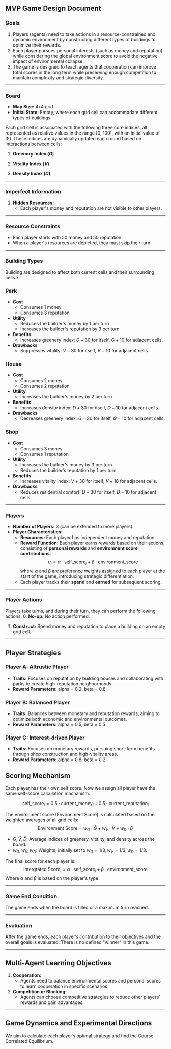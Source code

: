 ## **MVP Game Design Document**

### **Goals**
1. Players (agents) need to take actions in a resource-constrained and dynamic environment by constructing different types of buildings to optimize their rewards.
2. Each player pursues personal interests (such as money and reputation) while considering the global environment score to avoid the negative impact of environmental collapse.
3. The game is designed to teach agents that cooperation can improve total scores in the long term while preserving enough competition to maintain complexity and strategic diversity.

---

### **Board**
- **Map Size:** 4x4 grid.
- **Initial State:** Empty, where each grid cell can accommodate different types of buildings.

Each grid cell is associated with the following three core indices, all represented as relative values in the range [0, 100], with an initial value of 30. These indices are dynamically updated each round based on interactions between cells:

1. **Greenery Index ($G$)**

2. **Vitality Index ($V$)**

3. **Density Index ($D$)**

---

### **Imperfect Information**
1. **Hidden Resources:**
   - Each player's money and reputation are not visible to other players.

---

### **Resource Constraints**
- Each player starts with 50 money and 50 reputation.
- When a player's resources are depleted, they must skip their turn.

---

### **Building Types**

Building are designed to affect both current cells and their surrounding cells.x

### **Park**
- **Cost**
  - Consumes 1 money
  - Consumes 3 reputation
- **Utility**
  - Reduces the builder's money by 1 per turn
  - Increases the builder's reputation by 3 per turn
- **Benefits**
  - Increases greenery index: $G +30$ for itself, $G +10$ for adjacent cells.
- **Drawbacks**
  - Suppresses vitality: $V -30$ for itself, $V -10$ for adjacent cells.

### **House**
- **Cost**
  - Consumes 2 money
  - Consumes 2 reputation
- **Utility**
  - Increases the builder's money by 2 per turn
- **Benefits**
  - Increases density index: $D +30$ for itself, $D +10$ for adjacent cells.
- **Drawbacks**
  - Decreases greenery index: $G -30$ for itself, $G -10$ for adjacent cells.

### **Shop**
- **Cost**
  - Consumes 3 money
  - Consumes 1 reputation
- **Utility**
  - Increases the builder's money by 3 per turn
  - Reduces the builder's reputation by 1 per turn
- **Benefits**
  - Increases vitality index: $V +30$ for itself, $V +10$ for adjacent cells.
- **Drawbacks**
  - Reduces residential comfort: $D -30$ for itself, $D -10$ for adjacent cells.

---

### **Players**
- **Number of Players:** 3 (can be extended to more players).
- **Player Characteristics:**
  - **Resources:** Each player has independent money and reputation.
  - **Reward Function:** Each player earns rewards based on their actions, consisting of **personal rewards** and **environment score contributions**:
    $$
    u_i = \alpha \cdot \text{self\_score}_i + \beta \cdot \text{environment\_score}
    $$
    where $\alpha$ and $\beta$ are preference weights assigned to each player at the start of the game, introducing strategic differentiation.
  - Each player tracks their **spend** and **earned** for subsequent scoring.

---

### **Player Actions**
Players take turns, and during their turn, they can perform the following actions:
0. **No-op:** No action performed.
1. **Construct:** Spend money and reputation to place a building on an empty grid cell.

---

## **Player Strategies**

### **Player A: Altrustic Player**
- **Traits:** Focuses on reputation by building houses and collaborating with parks to create high-reputation neighborhoods.
- **Reward Parameters:** alpha = 0.2, beta = 0.8

### **Player B: Balanced Player**
- **Traits:** Balances between monetary and reputation rewards, aiming to optimize both economic and environmental outcomes.
- **Reward Parameters:** alpha = 0.5, beta = 0.5

### **Player C: Interest-driven Player**
- **Traits:** Focuses on monetary rewards, pursuing short-term benefits through shop construction and high-vitality areas.
- **Reward Parameters:** alpha = 0.8, beta = 0.2

## **Scoring Mechanism**

Each player has their own self score. Now we assign all player have the same self-score calculation machanism.

$$
\text{self\_score}_i = 0.5 \cdot \text{current\_money}_i + 0.5 \cdot \text{current\_reputation}_i
$$

The environment score ($\text{Environment Score}$) is calculated based on the weighted averages of all grid cells:
$$
\text{Environment Score} = w_G \cdot \bar{G} + w_V \cdot \bar{V} + w_D \cdot \bar{D}
$$

- $\bar{G}, \bar{V}, \bar{D}$: Average indices of greenery, vitality, and density across the board.
- $w_G, w_V, w_D$: Weights, initially set to $w_G = 1/3, w_V = 1/3, w_D = 1/3$.

The final score for each player is:
$$
\text{Intergrated Score}_i = \alpha \cdot \text{self\_score}_i + \beta \cdot \text{environment\_score}
$$
Where $\alpha$ and $\beta$ is based on the player's type 

---

### **Game End Condition**
The game ends when the board is filled or a maximum turn reached.

---

### **Evaluation**
After the game ends, each player’s contribution to their objectives and the overall goals is evaluated. There is no defined "winner" in this game.

---

## **Multi-Agent Learning Objectives**

1. **Cooperation:**
   - Agents need to balance environmental scores and personal scores to learn cooperation in specific scenarios.
2. **Competition or Blocking:**
   - Agents can choose competitive strategies to reduce other players’ rewards and gain advantages.

---

## **Game Dynamics and Experimental Directions**
We aim to calculate each player’s optimal strategy and find the Course Correlated Equilibrium.
